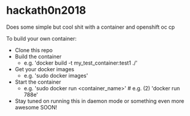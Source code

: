 # hackath0n2018
Does some simple but cool shit with a container and openshift oc cp

To build your own container:
* Clone this repo
* Build the container
  * e.g. 'docker build -t my_test_container:test1 ./'
* Get your docker images
    * e.g. 'sudo docker images'
* Start the container
    * e.g. 'sudo docker run <container_name>' # e.g. (2) 'docker run 788e'
* Stay tuned on running this in daemon mode or something even more awesome SOON!
